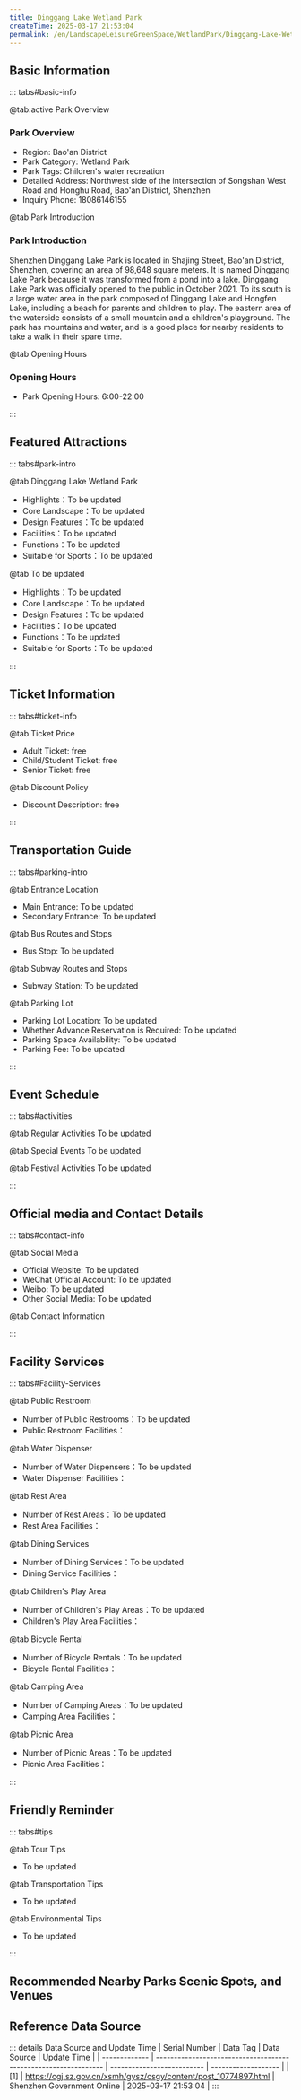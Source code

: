 ```yaml
---
title: Dinggang Lake Wetland Park
createTime: 2025-03-17 21:53:04
permalink: /en/LandscapeLeisureGreenSpace/WetlandPark/Dinggang-Lake-Wetland-Park/
---
```



<script setup>
import ImageSwiper from '/.vuepress/theme/components/ImageSwiper.vue'
// 轮播图数据
const swiperItems = [
    {
                link: 'https://cgj.sz.gov.cn/img/4/4005/4005807/10774897.jpg',
                title: 'Dinggang Lake Wetland Park',
                description: '',
                author: 'Shenzhen Government Online',
                date: '2025/03/17'
                },
  {
                link: 'https://cgj.sz.gov.cn/img/4/4005/4005807/10774897.jpg',
                title: 'Dinggang Lake Wetland Park',
                description: '',
                author: 'Shenzhen Government Online',
                date: '2025/03/17'
                }
]
// 配置项
const swiperConfig = {
  height: 500,
  showInfo: true
}
</script>
<!-- 轮播图组件 -->
<ImageSwiper :items="swiperItems" :config="swiperConfig" />



## Basic Information

::: tabs#basic-info

@tab:active Park Overview
### Park Overview
- Region: Bao'an District
- Park Category: Wetland Park
- Park Tags: Children's water recreation
- Detailed Address: Northwest side of the intersection of Songshan West Road and Honghu Road, Bao'an District, Shenzhen
- Inquiry Phone: 18086146155

@tab Park Introduction
### Park Introduction
 Shenzhen Dinggang Lake Park is located in Shajing Street, Bao'an District, Shenzhen, covering an area of 98,648 square meters. It is named Dinggang Lake Park because it was transformed from a pond into a lake. Dinggang Lake Park was officially opened to the public in October 2021. To its south is a large water area in the park composed of Dinggang Lake and Hongfen Lake, including a beach for parents and children to play. The eastern area of the waterside consists of a small mountain and a children's playground. The park has mountains and water, and is a good place for nearby residents to take a walk in their spare time.

@tab Opening Hours
### Opening Hours
- Park Opening Hours: 6:00-22:00

:::

## Featured Attractions

::: tabs#park-intro

@tab Dinggang Lake Wetland Park
<ImageCard
image="https://cgj.sz.gov.cn/images/index20230710_1.png"
    title="Dinggang Lake Wetland Park"
    description=""
    date=""
    author="Shenzhen Government Online"
/>


- Highlights：To be updated
- Core Landscape：To be updated
- Design Features：To be updated
- Facilities：To be updated
- Functions：To be updated
- Suitable for Sports：To be updated

@tab To be updated
<ImageCard
image="https://cgj.sz.gov.cn/images/index20230710_1.png"
    title="Dinggang Lake Wetland Park"
    description=""
    date=""
    author="Shenzhen Government Online"
/>


- Highlights：To be updated
- Core Landscape：To be updated
- Design Features：To be updated
- Facilities：To be updated
- Functions：To be updated
- Suitable for Sports：To be updated

:::

## Ticket Information

::: tabs#ticket-info

@tab Ticket Price
- Adult Ticket: free
- Child/Student Ticket: free
- Senior Ticket: free

@tab Discount Policy
- Discount Description: free

:::

## Transportation Guide

::: tabs#parking-intro

@tab Entrance Location
- Main Entrance: To be updated
- Secondary Entrance: To be updated

@tab Bus Routes and Stops
- Bus Stop: To be updated

@tab Subway Routes and Stops
- Subway Station: To be updated

@tab Parking Lot
- Parking Lot Location: To be updated
- Whether Advance Reservation is Required: To be updated
- Parking Space Availability: To be updated
- Parking Fee: To be updated

:::

## Event Schedule

::: tabs#activities

@tab Regular Activities
To be updated

@tab Special Events
To be updated

@tab Festival Activities
To be updated

:::

## Official media and Contact Details

::: tabs#contact-info

@tab Social Media
- Official Website: To be updated
- WeChat Official Account: To be updated
- Weibo: To be updated
- Other Social Media: To be updated

@tab Contact Information

:::

## Facility Services

::: tabs#Facility-Services

@tab Public Restroom
- Number of Public Restrooms：To be updated
- Public Restroom Facilities：

@tab Water Dispenser
- Number of Water Dispensers：To be updated
- Water Dispenser Facilities：

@tab Rest Area
- Number of Rest Areas：To be updated
- Rest Area Facilities：

@tab Dining Services
- Number of Dining Services：To be updated
- Dining Service Facilities：

@tab Children's Play Area
- Number of Children's Play Areas：To be updated
- Children's Play Area Facilities：

@tab Bicycle Rental
- Number of Bicycle Rentals：To be updated
- Bicycle Rental Facilities：

@tab Camping Area
- Number of Camping Areas：To be updated
- Camping Area Facilities：

@tab Picnic Area
- Number of Picnic Areas：To be updated
- Picnic Area Facilities：

:::

## Friendly Reminder

::: tabs#tips

@tab Tour Tips
- To be updated

@tab Transportation Tips
- To be updated

@tab Environmental Tips
- To be updated

:::

## Recommended Nearby Parks Scenic Spots, and Venues

<CardGrid>
  <ImageCard
        image="https://cgj.sz.gov.cn/img/4/4005/4005808/10774903.jpg"
        title="Dragon City Plaza"
        description="Longcheng Square is located in the core area of Longcheng Street, covering an area of 55,800 square meters. It is adjacent to the Longgang District Government i"
        href="/en/ComprehensivePark/Longcheng-Square/"
        author="Shenzhen Government Online"
        date="2025/01/02"
      />
      <ImageCard
        image="https://cgj.sz.gov.cn/img/4/4005/4005808/10774903.jpg"
        title="Dragon City Plaza"
        description="Longcheng Square is located in the core area of Longcheng Street, covering an area of 55,800 square meters. It is adjacent to the Longgang District Government i"
        href="/en/ComprehensivePark/Longcheng-Square/"
        author="Shenzhen Government Online"
        date="2025/01/02"
      />
    </CardGrid>


## Reference Data Source

::: details Data Source and Update Time
| Serial Number | Data Tag                                                        | Data Source                | Update Time         |
| ------------- | --------------------------------------------------------------- | -------------------------- | ------------------- |
| [1]           | https://cgj.sz.gov.cn/xsmh/gysz/csgy/content/post_10774897.html | Shenzhen Government Online | 2025-03-17 21:53:04 |
:::

